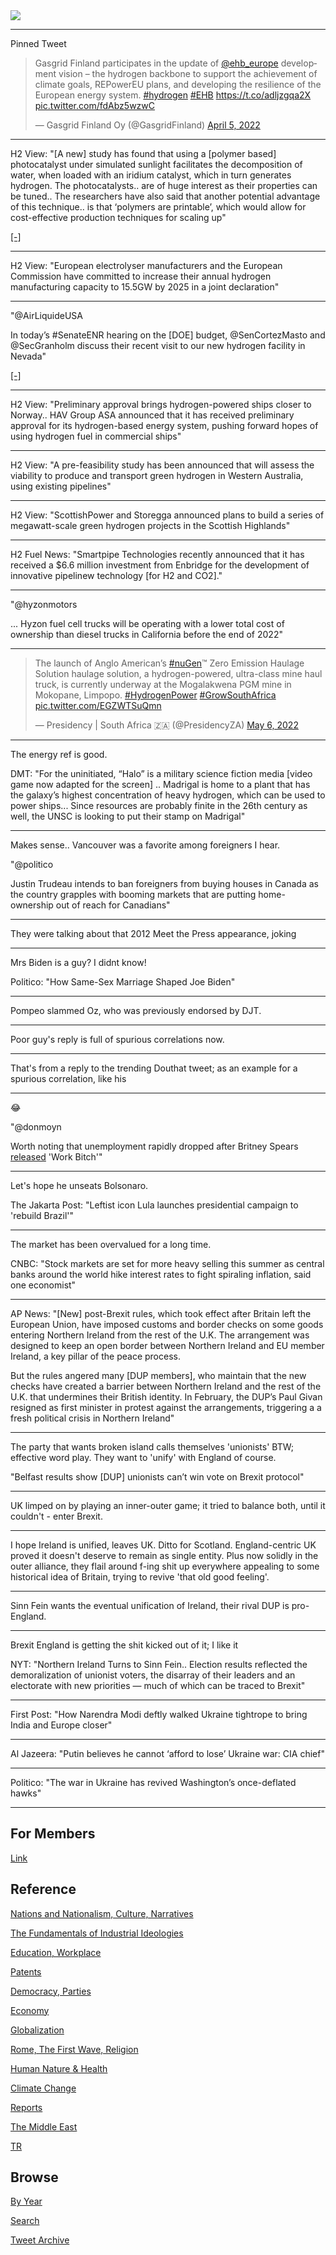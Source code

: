 <img src="https://drive.google.com/uc?export=view&id=1B2wf9R7AMH1d7Vw6e2mucLbIQ5NSjir7"/>

---

Pinned Tweet

<blockquote class="twitter-tweet"><p lang="en" dir="ltr">Gasgrid Finland participates in the update of <a href="https://twitter.com/ehb_europe?ref_src=twsrc%5Etfw">@ehb_europe</a> development vision – the hydrogen backbone to support the achievement of climate goals, REPowerEU plans, and developing the resilience of the European energy system. <a href="https://twitter.com/hashtag/hydrogen?src=hash&amp;ref_src=twsrc%5Etfw">#hydrogen</a> <a href="https://twitter.com/hashtag/EHB?src=hash&amp;ref_src=twsrc%5Etfw">#EHB</a> <a href="https://t.co/adljzgqa2X">https://t.co/adljzgqa2X</a> <a href="https://t.co/fdAbz5wzwC">pic.twitter.com/fdAbz5wzwC</a></p>&mdash; Gasgrid Finland Oy (@GasgridFinland) <a href="https://twitter.com/GasgridFinland/status/1511248215798161410?ref_src=twsrc%5Etfw">April 5, 2022</a></blockquote> <script async src="https://platform.twitter.com/widgets.js" charset="utf-8"></script>

---

H2 View: "[A new] study has found that using a [polymer based]
photocatalyst under simulated sunlight facilitates the decomposition
of water, when loaded with an iridium catalyst, which in turn
generates hydrogen. The photocatalysts.. are of huge interest as their
properties can be tuned.. The researchers have also said that another
potential advantage of this technique.. is that ‘polymers are
printable’, which would allow for cost-effective production techniques
for scaling up"

[[-]](https://www.h2-view.com/story/study-suggests-solar-energy-potential-solution-for-green-hydrogen-production/)

---

H2 View: "European electrolyser manufacturers and the European
Commission have committed to increase their annual hydrogen
manufacturing capacity to 15.5GW by 2025 in a joint declaration"

---

"@AirLiquideUSA

In today’s \#SenateENR hearing on the [DOE] budget, @SenCortezMasto
and @SecGranholm discuss their recent visit to our new hydrogen
facility in Nevada"

[[-]](https://mobile.twitter.com/AirLiquideUSA/status/1522318903204093954)

---

H2 View: "Preliminary approval brings hydrogen-powered ships closer to
Norway.. HAV Group ASA announced that it has received preliminary
approval for its hydrogen-based energy system, pushing forward hopes
of using hydrogen fuel in commercial ships"

---

H2 View: "A pre-feasibility study has been announced that will assess
the viability to produce and transport green hydrogen in Western
Australia, using existing pipelines"

---

H2 View: "ScottishPower and Storegga announced plans to build a series
of megawatt-scale green hydrogen projects in the Scottish Highlands"

---

H2 Fuel News: "Smartpipe Technologies recently announced that it has
received a $6.6 million investment from Enbridge for the development
of innovative pipelinew technology [for H2 and CO2]."

---

"@hyzonmotors

... Hyzon fuel cell trucks will be operating with a lower total cost
of ownership than diesel trucks in California before the end of 2022"

---

<blockquote class="twitter-tweet"><p lang="en" dir="ltr">The launch of Anglo American’s <a href="https://twitter.com/hashtag/nuGen?src=hash&amp;ref_src=twsrc%5Etfw">#nuGen</a>™️ Zero Emission Haulage Solution haulage solution, a hydrogen-powered, ultra-class mine haul truck, is currently underway at the Mogalakwena PGM mine in Mokopane, Limpopo. <a href="https://twitter.com/hashtag/HydrogenPower?src=hash&amp;ref_src=twsrc%5Etfw">#HydrogenPower</a> <a href="https://twitter.com/hashtag/GrowSouthAfrica?src=hash&amp;ref_src=twsrc%5Etfw">#GrowSouthAfrica</a> <a href="https://t.co/EGZWTSuQmn">pic.twitter.com/EGZWTSuQmn</a></p>&mdash; Presidency | South Africa 🇿🇦 (@PresidencyZA) <a href="https://twitter.com/PresidencyZA/status/1522526875209371650?ref_src=twsrc%5Etfw">May 6, 2022</a></blockquote> <script async src="https://platform.twitter.com/widgets.js" charset="utf-8"></script>

---

The energy ref is good. 

DMT: "For the uninitiated, “Halo” is a military science fiction media
[video game now adapted for the screen] .. Madrigal is home to a plant
that has the galaxy’s highest concentration of heavy hydrogen, which
can be used to power ships... Since resources are probably finite in
the 26th century as well, the UNSC is looking to put their stamp on
Madrigal"

---

Makes sense.. Vancouver was a favorite among foreigners I hear.

"@politico

Justin Trudeau intends to ban foreigners from buying houses in Canada
as the country grapples with booming markets that are putting
home-ownership out of reach for Canadians"

---

They were talking about that 2012 Meet the Press appearance, joking

---

Mrs Biden is a guy? I didnt know!

Politico: "How Same-Sex Marriage Shaped Joe Biden"

---

Pompeo slammed Oz, who was previously endorsed by DJT. 

---

Poor guy's reply is full of spurious correlations now.

---

That's from a reply to the trending Douthat tweet; as an example for a
spurious correlation, like his 

---

😂 

"@donmoyn

Worth noting that unemployment rapidly dropped after Britney Spears
[released](https://pbs.twimg.com/media/FSFHKPDWQAEFlbU?format=jpg&name=small)
'Work Bitch'"

---

Let's hope he unseats Bolsonaro.

The Jakarta Post: "Leftist icon Lula launches presidential campaign to 'rebuild Brazil'"

---

The market has been overvalued for a long time. 

CNBC: "Stock markets are set for more heavy selling this summer as
central banks around the world hike interest rates to fight spiraling
inflation, said one economist"

---

AP News: "[New] post-Brexit rules, which took effect after Britain
left the European Union, have imposed customs and border checks on
some goods entering Northern Ireland from the rest of the U.K. The
arrangement was designed to keep an open border between Northern
Ireland and EU member Ireland, a key pillar of the peace process.

But the rules angered many [DUP members], who maintain that the new
checks have created a barrier between Northern Ireland and the rest of
the U.K. that undermines their British identity. In February, the
DUP’s Paul Givan resigned as first minister in protest against the
arrangements, triggering a a fresh political crisis in Northern
Ireland"

---

The party that wants broken island calls themselves 'unionists' BTW;
effective word play. They want to 'unify' with England of course.

"Belfast results show [DUP] unionists can’t win vote on Brexit protocol"

---

UK limped on by playing an inner-outer game; it tried to balance both,
until it couldn't - enter Brexit. 

---

I hope Ireland is unified, leaves UK. Ditto for Scotland.
England-centric UK proved it doesn't deserve to remain as single
entity. Plus now solidly in the outer alliance, they flail around
f-ing shit up everywhere appealing to some historical idea of Britain,
trying to revive 'that old good feeling'. 

---

Sinn Fein wants the eventual unification of Ireland, their rival DUP
is pro-England.

---

Brexit England is getting the shit kicked out of it; I like it

NYT: "Northern Ireland Turns to Sinn Fein.. Election results reflected the
demoralization of unionist voters, the disarray of their leaders and
an electorate with new priorities — much of which can be traced to
Brexit"

---

First Post: "How Narendra Modi deftly walked Ukraine tightrope to
bring India and Europe closer"

---

Al Jazeera: "Putin believes he cannot ‘afford to lose’ Ukraine war: CIA chief"

---

Politico: "The war in Ukraine has revived Washington’s once-deflated hawks"

---

## For Members

[Link](https://thirdwave-members.herokuapp.com)

## Reference

[Nations and Nationalism, Culture, Narratives](/2013/02/nations-and-nationalism.md)

[The Fundamentals of Industrial Ideologies](/2011/04/fundamentals-of-industrial-ideologies.md)

[Education, Workplace](2017/09/education-workplace.md)

[Patents](/2018/09/patents.md)

[Democracy, Parties](/2016/11/democracy.md)

[Economy](/2018/05/economy.md)

[Globalization](/2018/09/globalization.md)

[Rome, The First Wave, Religion](/2017/12/rome.md)

[Human Nature & Health](/2020/07/human-nature.md)

[Climate Change](/2018/12/climate.md)

[Reports](/2019/05/reports.md)

[The Middle East](/2019/07/middleeast.md)

[TR](../tr)

## Browse

[By Year](years.md)

[Search](search.html)

[Tweet Archive](/tweets/README.md)


